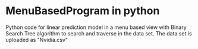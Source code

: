 # MenuBasedProgram in python
  Python code for linear prediction model in a menu based view with Binary Search Tree algorithm to search and traverse in the data set.
  The data set is uploaded as "Nvidia.csv"
